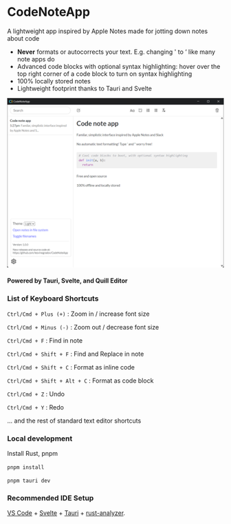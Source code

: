 
# CodeNoteApp

A lightweight app inspired by Apple Notes made for jotting down notes about code
* __Never__ formats or autocorrects your text. E.g. changing ' to ‘ like many note apps do
* Advanced code blocks with optional syntax highlighting: hover over the top right corner of a code block to turn on syntax highlighting
* 100% locally stored notes
* Lightweight footprint thanks to Tauri and Svelte


![CodeNoteApp on Windows](./CodeNoteApp_on_Windows.png?raw=true "Windows Example")

#### Powered by Tauri, Svelte, and Quill Editor


### List of Keyboard Shortcuts

`Ctrl/Cmd + Plus (+)` : Zoom in / increase font size

`Ctrl/Cmd + Minus (-)` : Zoom out / decrease font size

`Ctrl/Cmd + F` : Find in note

`Ctrl/Cmd + Shift + F` : Find and Replace in note

`Ctrl/Cmd + Shift + C` : Format as inline code

`Ctrl/Cmd + Shift + Alt + C` : Format as code block

`Ctrl/Cmd + Z` : Undo

`Ctrl/Cmd + Y` : Redo

... and the rest of standard text editor shortcuts


### Local development

Install Rust, pnpm

`pnpm install`

`pnpm tauri dev`


### Recommended IDE Setup

[VS Code](https://code.visualstudio.com/) + [Svelte](https://marketplace.visualstudio.com/items?itemName=svelte.svelte-vscode) + [Tauri](https://marketplace.visualstudio.com/items?itemName=tauri-apps.tauri-vscode) + [rust-analyzer](https://marketplace.visualstudio.com/items?itemName=rust-lang.rust-analyzer).
